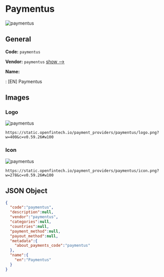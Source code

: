 
# Paymentus 
![paymentus](https://static.openfintech.io/payment_providers/paymentus/logo.png?w=400&c=v0.59.26#w100)  

## General 
 
**Code:** `paymentus` 
 
**Vendor:** `paymentus` [show -->](/vendors/paymentus/) 
 
**Name:** 
 
:	[EN] Paymentus 
 

## Images 

### Logo 
 
![paymentus](https://static.openfintech.io/payment_providers/paymentus/logo.png?w=400&c=v0.59.26#w100)  

```
https://static.openfintech.io/payment_providers/paymentus/logo.png?w=400&c=v0.59.26#w100
```  

### Icon 
 
![paymentus](https://static.openfintech.io/payment_providers/paymentus/icon.png?w=278&c=v0.59.26#w100)  

```
https://static.openfintech.io/payment_providers/paymentus/icon.png?w=278&c=v0.59.26#w100
```  

## JSON Object 

```json
{
  "code":"paymentus",
  "description":null,
  "vendor":"paymentus",
  "categories":null,
  "countries":null,
  "payment_method":null,
  "payout_method":null,
  "metadata":{
    "about_payments_code":"paymentus"
  },
  "name":{
    "en":"Paymentus"
  }
}
```  
